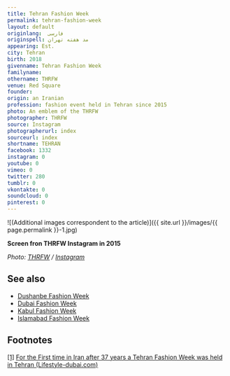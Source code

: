 ```yaml
---
title: Tehran Fashion Week
permalink: tehran-fashion-week
layout: default
originlang:  فارسی
originspell: مد هفته تهران
appearing: Est.
city: Tehran
birth: 2018
givenname: Tehran Fashion Week
familyname:
othername: THRFW
venue: Red Square
founder:
origin: an Iranian
profession: fashion event held in Tehran since 2015
photo: An emblem of the THRFW
photographer: THRFW
source: Instagram
photographerurl: index
sourceurl: index
shortname: TEHRAN
facebook: 1332
instagram: 0
youtube: 0
vimeo: 0
twitter: 280
tumblr: 0
vkontakte: 0
soundcloud: 0
pinterest: 0
---
```


![(Additional images correspondent to the article)]({{ site.url }}/images/{{ page.permalink }}-1.jpg)

**Screen fron THRFW Instagram in 2015**

*Photo: [THRFW](index) / [Instagram](index)*

## See also

+ [Dushanbe Fashion Week](index)
+ [Dubai Fashion Week](index)
+ [Kabul Fashion Week](index)
+ [Islamabad Fashion Week](index)


## Footnotes

[[1]](#a1) <span id="f1"></span> [For the First time in Iran after 37 years a Tehran Fashion Week was held in Tehran (Lifestyle-dubai.com)](http://lifestyle-dubai.com/blog/nina/?p=4232)

